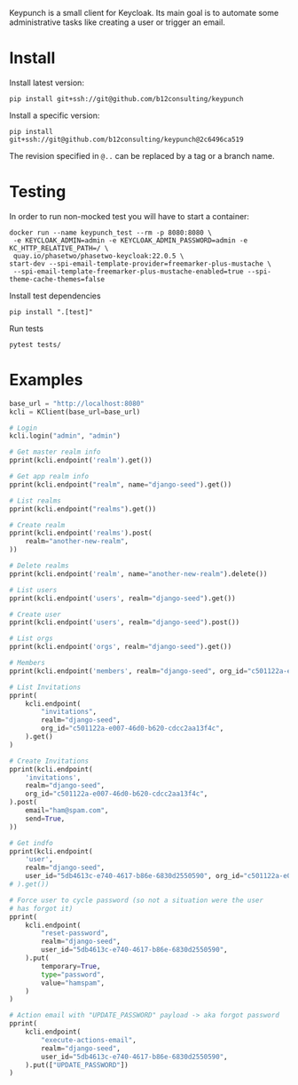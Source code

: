 
Keypunch is a small client for Keycloak. Its main goal is to automate
some administrative tasks like creating a user or trigger an email.


# Install

Install latest version:

    pip install git+ssh://git@github.com/b12consulting/keypunch


Install a specific version:

    pip install git+ssh://git@github.com/b12consulting/keypunch@2c6496ca519

The revision specified in `@..` can be replaced by a tag or a branch name.

# Testing

In order to run non-mocked test you will have to start a container:

    docker run --name keypunch_test --rm -p 8080:8080 \
     -e KEYCLOAK_ADMIN=admin -e KEYCLOAK_ADMIN_PASSWORD=admin -e KC_HTTP_RELATIVE_PATH=/ \
     quay.io/phasetwo/phasetwo-keycloak:22.0.5 \
    start-dev --spi-email-template-provider=freemarker-plus-mustache \
     --spi-email-template-freemarker-plus-mustache-enabled=true --spi-theme-cache-themes=false

Install test dependencies


    pip install ".[test]"

Run tests

    pytest tests/


# Examples


``` python
base_url = "http://localhost:8080"
kcli = KClient(base_url=base_url)

# Login
kcli.login("admin", "admin")

# Get master realm info
pprint(kcli.endpoint('realm').get())

# Get app realm info
pprint(kcli.endpoint("realm", name="django-seed").get())

# List realms
pprint(kcli.endpoint("realms").get())

# Create realm
pprint(kcli.endpoint('realms').post(
    realm="another-new-realm",
))

# Delete realms
pprint(kcli.endpoint('realm', name="another-new-realm").delete())

# List users
pprint(kcli.endpoint('users', realm="django-seed").get())

# Create user
pprint(kcli.endpoint('users', realm="django-seed").post())

# List orgs
pprint(kcli.endpoint('orgs', realm="django-seed").get())

# Members
pprint(kcli.endpoint('members', realm="django-seed", org_id="c501122a-e007-46d0-b620-cdcc2aa13f4c").get())

# List Invitations
pprint(
    kcli.endpoint(
        "invitations",
        realm="django-seed",
        org_id="c501122a-e007-46d0-b620-cdcc2aa13f4c",
    ).get()
)

# Create Invitations
pprint(kcli.endpoint(
    'invitations',
    realm="django-seed",
    org_id="c501122a-e007-46d0-b620-cdcc2aa13f4c",
).post(
    email="ham@spam.com",
    send=True,
))

# Get indfo
pprint(kcli.endpoint(
    'user',
    realm="django-seed",
    user_id="5db4613c-e740-4617-b86e-6830d2550590", org_id="c501122a-e007-46d0-b620-cdcc2aa13f4c",
# ).get())

# Force user to cycle password (so not a situation were the user
# has forgot it)
pprint(
    kcli.endpoint(
        "reset-password",
        realm="django-seed",
        user_id="5db4613c-e740-4617-b86e-6830d2550590",
    ).put(
        temporary=True,
        type="password",
        value="hamspam",
    )
)

# Action email with "UPDATE_PASSWORD" payload -> aka forgot password
pprint(
    kcli.endpoint(
        "execute-actions-email",
        realm="django-seed",
        user_id="5db4613c-e740-4617-b86e-6830d2550590",
    ).put(["UPDATE_PASSWORD"])
)
```
